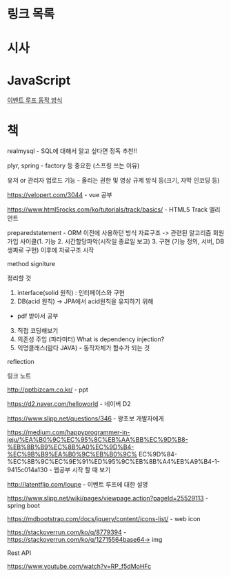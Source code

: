 # 링크 목록

# 시사

# JavaScript

[이벤트 루프 동작 방식](http://latentflip.com/loupe)

# 책

realmysql - SQL에 대해서 알고 싶다면 정독 추천!!











plyr, 
spring - factory 등 중요한 (스프링 쓰는 이유)

유저 or 관리자 업로드 기능 - 올리는 권한 및 영상 규제 방식 등(크기, 자막 인코딩 등)

https://velopert.com/3044 - vue 공부

https://www.html5rocks.com/ko/tutorials/track/basics/ - HTML5 Track 엘리먼트

preparedstatement - ORM 이전에 사용하던 방식
자료구조 -> 관련된 알고리즘
회원가입 사이클(1. 기능 2. 시간할당파악(시작일 종료일 보고) 3. 구현 (기능 정의, 서버, DB 생짜로 구현)
 이후에 자료구조 시작

method signiture


정리할 것

1. interface(solid 원칙) : 인터페이스와 구현
2. DB(acid 원칙) -> JPA에서 acid원칙을 유지하기 위해 
  - pdf 받아서 공부
3. 직접 코딩해보기
4. 의존성 주입 (파라미터) What is dependency injection?
5. 익명클래스(람다 JAVA) - 동작자체가 함수가 되는 것

reflection




































링크 노트

http://pptbizcam.co.kr/ - ppt

https://d2.naver.com/helloworld - 네이버 D2

https://www.slipp.net/questions/346 - 왕초보 개발자에게

https://medium.com/happyprogrammer-in-jeju/%EA%B0%9C%EC%95%8C%EB%AA%BB%EC%9D%B8-%EB%8B%B9%EC%8B%A0%EC%9D%B4-%EC%9B%B9%EA%B0%9C%EB%B0%9C%
EC%9D%84-%EC%8B%9C%EC%9E%91%ED%95%9C%EB%8B%A4%EB%A9%B4-1-9415c014a130 - 웹공부 시작 할 때 보기

http://latentflip.com/loupe - 이벤트 루프에 대한 설명

https://www.slipp.net/wiki/pages/viewpage.action?pageId=25529113 - spring boot

https://mdbootstrap.com/docs/jquery/content/icons-list/ - web icon

https://stackoverrun.com/ko/q/8779394 -
https://stackoverrun.com/ko/q/12715564base64-> img









Rest API

https://www.youtube.com/watch?v=RP_f5dMoHFc